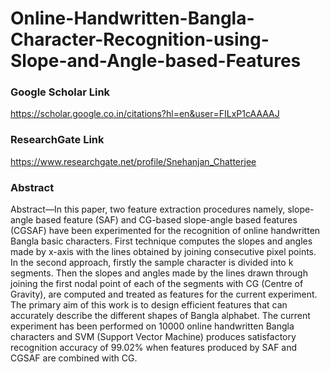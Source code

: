 # Online-Handwritten-Bangla-Character-Recognition-using-Slope-and-Angle-based-Features

### Google Scholar Link
https://scholar.google.co.in/citations?hl=en&user=FILxP1cAAAAJ
### ResearchGate Link
https://www.researchgate.net/profile/Snehanjan_Chatterjee

### Abstract 
Abstract—In this paper, two feature extraction procedures namely, slope-angle based feature (SAF) and CG-based slope-angle based features (CGSAF) have been experimented for the recognition of online handwritten Bangla basic characters. First technique computes the slopes and angles made by x-axis with the lines obtained by joining consecutive pixel points. In the second approach, firstly the sample character is divided into k segments. Then the slopes and angles made by the lines drawn through joining the first nodal point of each of the segments with CG (Centre of Gravity), are computed and treated as features for the current experiment. The primary aim of this work is to design efficient features that can accurately describe the different shapes of Bangla alphabet. The current experiment has been performed on 10000 online handwritten Bangla characters and SVM (Support Vector Machine) produces satisfactory recognition accuracy of 99.02% when features produced by SAF and CGSAF are combined with CG.
